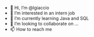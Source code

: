 - 👋 Hi, I’m @lgiaccio
- 👀 I’m interested in an intern job
- 🌱 I’m currently learning Java and SQL
- 💞️ I’m looking to collaborate on ...
- 📫 How to reach me 

<!---
lgiaccio/lgiaccio is a ✨ special ✨ repository because its `README.md` (this file) appears on your GitHub profile.
You can click the Preview link to take a look at your changes.
--->
